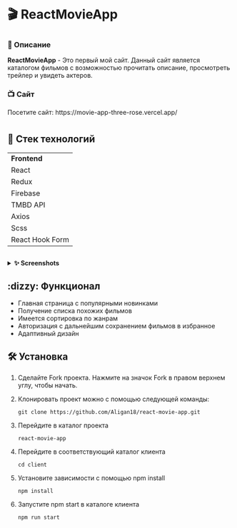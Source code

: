 <summary><h1>🎬 ReactMovieApp</h1></summary>
<h2></h2>


<h3>📢 Описание</h3>
      <strong>ReactMovieApp</strong> - Это первый мой сайт. Данный сайт является каталогом фильмов с возможностью прочитать описание, просмотреть трейлер и увидеть актеров. 

<h3>📺 Сайт</h3>
Посетите сайт: https://movie-app-three-rose.vercel.app/

<h1></h1>
<summary><h2>💾 Стек технологий</h2></summary>

<table>
<tr>
<td><strong>Frontend</strong></td>  
</tr>
<tr>
<td>React</td>  
</tr>
<tr>
<td>Redux</td>  
</tr>
<tr>
<td>Firebase</td> 
</tr>
<tr>
<td>TMBD API</td>  
</tr>
<tr>
<td>Axios</td>  
</tr>
<tr>
<td>Scss</td> 
</tr>
<tr>
<td>React Hook Form</td>  
</tr>
</table> 

<h2></h2>
<details><summary><strong>✨ Screenshots</strong></summary>
| ![Главная страница](/pictures/Главная.jpg "Главная страница") | | :--: | | *Главная страница* |
| ![Курсы](/pictures/Курсы.jpg "Курсы") | | :--: | | *Курсы* |
| ![Страница редактирования ](/pictures/Редактирование.jpg "Страница редактирования") | | :--: | | *Страница редактирования* |
| ![Темная тема](/pictures/Темная_тема.jpg "Темная тема") | | :--: | | *Темная тема* |
| ![Светлая тема](/pictures/Светлая_тема.jpg "Светлая тема") | | :--: | | *Светлая тема* |

</details>
<h2></h2>



<summary><h2>:dizzy: Функционал</h2></summary>

 - Главная страница с популярными новинками
 - Получение списка похожих фильмов  
 - Имеется сортировка по жанрам 
 - Авторизация с дальнейшим сохранением фильмов в избранное  
 - Адаптивный дизайн 


<h2></h2>
<summary><h2>🛠️ Установка</h2></summary>



1. Сделайте Fork проекта. Нажмите на значок Fork в правом верхнем углу, чтобы начать.

2. Клонировать проект можно с помощью следующей команды:
  
      ~~~
      git clone https://github.com/Aligan18/react-movie-app.git
      ~~~

3. Перейдите в каталог проекта

      ~~~
     react-movie-app
      ~~~

4. Перейдите в соответствующий каталог клиента 
      ~~~
      cd client
      ~~~
5. Установите зависимости с помощью npm install
      ~~~
      npm install 
      ~~~
7. Запустите npm start в каталоге клиента 
      ~~~
      npm run start
      ~~~
   
